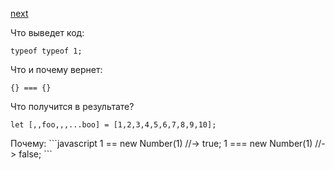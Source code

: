 <a href="02.md">next</a>

<div>
Что выведет код:

```
typeof typeof 1;
```
</div>

<div>
Что и почему вернет:

```
{} === {}
```
</div>

<div>
Что получится в результате?

```
let [,,foo,,,...boo] = [1,2,3,4,5,6,7,8,9,10];
```
</div>

<div>
Почему:
```javascript
1 == new Number(1) //-> true;
1 === new Number(1) //-> false;
```
</div>
